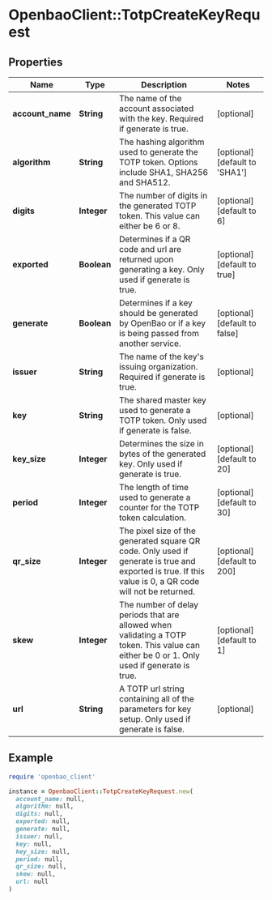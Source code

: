 # OpenbaoClient::TotpCreateKeyRequest

## Properties

| Name | Type | Description | Notes |
| ---- | ---- | ----------- | ----- |
| **account_name** | **String** | The name of the account associated with the key. Required if generate is true. | [optional] |
| **algorithm** | **String** | The hashing algorithm used to generate the TOTP token. Options include SHA1, SHA256 and SHA512. | [optional][default to &#39;SHA1&#39;] |
| **digits** | **Integer** | The number of digits in the generated TOTP token. This value can either be 6 or 8. | [optional][default to 6] |
| **exported** | **Boolean** | Determines if a QR code and url are returned upon generating a key. Only used if generate is true. | [optional][default to true] |
| **generate** | **Boolean** | Determines if a key should be generated by OpenBao or if a key is being passed from another service. | [optional][default to false] |
| **issuer** | **String** | The name of the key&#39;s issuing organization. Required if generate is true. | [optional] |
| **key** | **String** | The shared master key used to generate a TOTP token. Only used if generate is false. | [optional] |
| **key_size** | **Integer** | Determines the size in bytes of the generated key. Only used if generate is true. | [optional][default to 20] |
| **period** | **Integer** | The length of time used to generate a counter for the TOTP token calculation. | [optional][default to 30] |
| **qr_size** | **Integer** | The pixel size of the generated square QR code. Only used if generate is true and exported is true. If this value is 0, a QR code will not be returned. | [optional][default to 200] |
| **skew** | **Integer** | The number of delay periods that are allowed when validating a TOTP token. This value can either be 0 or 1. Only used if generate is true. | [optional][default to 1] |
| **url** | **String** | A TOTP url string containing all of the parameters for key setup. Only used if generate is false. | [optional] |

## Example

```ruby
require 'openbao_client'

instance = OpenbaoClient::TotpCreateKeyRequest.new(
  account_name: null,
  algorithm: null,
  digits: null,
  exported: null,
  generate: null,
  issuer: null,
  key: null,
  key_size: null,
  period: null,
  qr_size: null,
  skew: null,
  url: null
)
```


